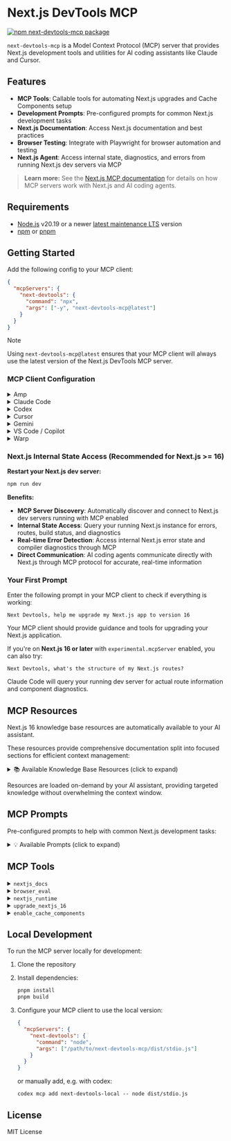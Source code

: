# Next.js DevTools MCP

[![npm next-devtools-mcp package](https://img.shields.io/npm/v/next-devtools-mcp.svg)](https://npmjs.org/package/next-devtools-mcp)

`next-devtools-mcp` is a Model Context Protocol (MCP) server that provides Next.js development tools and utilities for AI coding assistants like Claude and Cursor.

## Features

- **MCP Tools**: Callable tools for automating Next.js upgrades and Cache Components setup
- **Development Prompts**: Pre-configured prompts for common Next.js development tasks
- **Next.js Documentation**: Access Next.js documentation and best practices
- **Browser Testing**: Integrate with Playwright for browser automation and testing
- **Next.js Agent**: Access internal state, diagnostics, and errors from running Next.js dev servers via MCP

> **Learn more:** See the [Next.js MCP documentation](https://nextjs.org/docs/app/guides/mcp) for details on how MCP servers work with Next.js and AI coding agents.

## Requirements

- [Node.js](https://nodejs.org/) v20.19 or a newer [latest maintenance LTS](https://github.com/nodejs/Release#release-schedule) version
- [npm](https://www.npmjs.com/) or [pnpm](https://pnpm.io/)

## Getting Started

Add the following config to your MCP client:

```json
{
  "mcpServers": {
    "next-devtools": {
      "command": "npx",
      "args": ["-y", "next-devtools-mcp@latest"]
    }
  }
}
```

> [!NOTE]
> Using `next-devtools-mcp@latest` ensures that your MCP client will always use the latest version of the Next.js DevTools MCP server.

### MCP Client Configuration

<details>
<summary>Amp</summary>

**Using Amp CLI:**

```bash
amp mcp add next-devtools -- npx next-devtools-mcp@latest
```

**Or configure manually:**

Follow [Amp's MCP documentation](https://ampcode.com/manual#mcp) and apply the standard configuration shown above.

</details>

<details>
<summary>Claude Code</summary>

Use the Claude Code CLI to add the Next.js DevTools MCP server:

```bash
claude mcp add next-devtools npx next-devtools-mcp@latest
```

Alternatively, manually configure Claude by editing your MCP settings file and adding the configuration shown above.

</details>

<details>
<summary>Codex</summary>

**Using Codex CLI:**

```bash
codex mcp add next-devtools -- npx next-devtools-mcp@latest
```

**Or configure manually:**

Follow the MCP setup guide with the standard configuration format:
- Command: `npx`
- Arguments: `-y, next-devtools-mcp@latest`

**Windows 11 Special Configuration:**

Update `.codex/config.toml` with environment variables and increased startup timeout:

```toml
env = { SystemRoot="C:\\Windows", PROGRAMFILES="C:\\Program Files" }
startup_timeout_ms = 20_000
```

</details>

<details>
<summary>Cursor</summary>

**Click the button to install:**

[Install in Cursor](https://cursor.com/en/install-mcp?name=next-devtools&config=eyJjb21tYW5kIjoibnB4IC15IG5leHQtZGV2dG9vbHMtbWNwQGxhdGVzdCJ9)

**Or install manually:**

Go to `Cursor Settings` → `MCP` → `New MCP Server`. Use the config provided above.

</details>

<details>
<summary>Gemini</summary>

**Using Gemini CLI:**

Project-wide installation:
```bash
gemini mcp add next-devtools npx next-devtools-mcp@latest
```

Global installation:
```bash
gemini mcp add -s user next-devtools npx next-devtools-mcp@latest
```

**Or configure manually:**

Follow the MCP setup guide with these parameters:
- Command: `npx`
- Arguments: `-y, next-devtools-mcp@latest`

</details>

<details>
<summary>VS Code / Copilot</summary>

**Using VS Code CLI:**

```bash
code --add-mcp '{"name":"next-devtools","command":"npx","args":["-y","next-devtools-mcp@latest"]}'
```

**Or configure manually:**

Follow the official VS Code MCP server setup guide and add the Next.js DevTools server through VS Code settings.

</details>

<details>
<summary>Warp</summary>

**Using Warp UI:**

Navigate to `Settings | AI | Manage MCP Servers` and select `+ Add` to register a new MCP server with the following configuration:
- Name: `next-devtools`
- Command: `npx`
- Arguments: `-y, next-devtools-mcp@latest`

</details>

### Next.js Internal State Access (Recommended for Next.js >= 16)

**Restart your Next.js dev server:**

```bash
npm run dev
```

**Benefits:**

- **MCP Server Discovery**: Automatically discover and connect to Next.js dev servers running with MCP enabled
- **Internal State Access**: Query your running Next.js instance for errors, routes, build status, and diagnostics
- **Real-time Error Detection**: Access internal Next.js error state and compiler diagnostics through MCP
- **Direct Communication**: AI coding agents communicate directly with Next.js through MCP protocol for accurate, real-time information

### Your First Prompt

Enter the following prompt in your MCP client to check if everything is working:

```
Next Devtools, help me upgrade my Next.js app to version 16
```

Your MCP client should provide guidance and tools for upgrading your Next.js application.

If you're on **Next.js 16 or later** with `experimental.mcpServer` enabled, you can also try:

```
Next Devtools, what's the structure of my Next.js routes?
```

Claude Code will query your running dev server for actual route information and component diagnostics.

## MCP Resources

Next.js 16 knowledge base resources are automatically available to your AI assistant. 

These resources provide comprehensive documentation split into focused sections for efficient context management:

<details>
<summary>📚 Available Knowledge Base Resources (click to expand)</summary>

- **`nextjs16://knowledge/overview`** - Overview and critical errors AI agents make
- **`nextjs16://knowledge/core-mechanics`** - Fundamental paradigm shift and how cacheComponents works
- **`nextjs16://knowledge/public-caches`** - Public cache mechanics with 'use cache'
- **`nextjs16://knowledge/private-caches`** - Private cache patterns with 'use cache: private'
- **`nextjs16://knowledge/runtime-prefetching`** - Runtime prefetch configuration and patterns
- **`nextjs16://knowledge/request-apis`** - Async params, searchParams, cookies, headers APIs
- **`nextjs16://knowledge/cache-invalidation`** - updateTag, revalidateTag, and refresh patterns
- **`nextjs16://knowledge/advanced-patterns`** - cacheLife, cacheTag, draft mode, and more
- **`nextjs16://knowledge/build-behavior`** - Prerendering, resume data cache, and metadata
- **`nextjs16://knowledge/error-patterns`** - Common errors and how to fix them
- **`nextjs16://knowledge/test-patterns`** - E2E patterns from 125+ test fixtures
- **`nextjs16://knowledge/reference`** - API reference, checklists, and comprehensive nuances

</details>

Resources are loaded on-demand by your AI assistant, providing targeted knowledge without overwhelming the context window.

## MCP Prompts

Pre-configured prompts to help with common Next.js development tasks:

<details>
<summary>💡 Available Prompts (click to expand)</summary>

- **`upgrade-nextjs-16`** - Guide for upgrading to Next.js 16
- **`enable-cache-components`** - Enable caching for React components

</details>

## MCP Tools

<details>
<summary><code>nextjs_docs</code></summary>

Search and retrieve Next.js official documentation and knowledge base.

**Capabilities:**
- First searches MCP resources (Next.js 16 knowledge base) for latest information
- Falls back to official Next.js documentation if nothing is found
- Provides access to comprehensive Next.js guides, API references, and best practices
- Smart keyword matching for topics like cache, prefetch, params, cookies, headers, etc.

**Input:**
- `query` (required) - Search query to find relevant Next.js documentation sections
- `category` (optional) - Filter by category: `all`, `getting-started`, `guides`, `api-reference`, `architecture`, `community`

**Output:**
- Relevant documentation sections from Next.js 16 knowledge base (with content preview)
- Links to official Next.js documentation pages

</details>

<details>
<summary><code>browser_eval</code></summary>

Automate and test web applications using Playwright browser automation.

**When to use:**
- Verifying pages in Next.js projects (especially during upgrades or testing)
- Testing user interactions and flows
- Taking screenshots for visual verification
- Detecting runtime errors, hydration issues, and client-side problems
- Capturing browser console errors and warnings

**Important:** For Next.js projects, prioritize using the `nextjs_runtime` tool instead of browser console log forwarding. Only use browser_eval's `console_messages` action as a fallback when `nextjs_runtime` tools are not available.

**Available actions:**
- `start` - Start browser automation (automatically installs if needed)
- `navigate` - Navigate to a URL
- `click` - Click on an element
- `type` - Type text into an element
- `fill_form` - Fill multiple form fields at once
- `evaluate` - Execute JavaScript in browser context
- `screenshot` - Take a screenshot of the page
- `console_messages` - Get browser console messages
- `close` - Close the browser
- `drag` - Perform drag and drop
- `upload_file` - Upload files
- `list_tools` - List all available browser automation tools from the server

**Input:**
- `action` (required) - The action to perform
- `browser` (optional) - Browser to use: `chrome`, `firefox`, `webkit`, `msedge` (default: `chrome`)
- `headless` (optional) - Run browser in headless mode (default: `true`)
- Action-specific parameters (see tool description for details)

**Output:**
- JSON with action result, screenshots (base64), console messages, or error information

</details>

<details>
<summary><code>nextjs_runtime</code></summary>

Discover running MCP servers from Next.js instances and invoke their MCP devtools.

**Requirements:**
- Next.js 16 or later (MCP support added in v16)
- MCP is enabled by default in Next.js 16+

**Input:**
- `action` (required) - Action to perform: `discover_servers`, `list_tools`, `call_tool`
- `port` (optional) - Port number of Next.js dev server (auto-discovers if not provided)
- `toolName` (optional) - Name of the Next.js MCP tool to call (required for `call_tool`)
- `args` (optional) - Arguments object to pass to the tool
- `includeUnverified` (optional) - Include servers even if MCP verification fails

**Output:**
- JSON with discovered servers, available tools, or tool execution results

</details>

<details>
<summary><code>upgrade_nextjs_16</code></summary>

Guides through upgrading Next.js to version 16 with automated codemod execution.

**Capabilities:**
- Runs official Next.js codemod automatically (requires clean git state)
- Handles async API changes (params, searchParams, cookies, headers)
- Migrates configuration changes
- Updates image defaults and optimization
- Fixes parallel routes and dynamic segments
- Handles deprecated API removals
- Provides guidance for React 19 compatibility

**Input:**
- `project_path` (optional) - Path to Next.js project (defaults to current directory)

**Output:**
- Structured JSON with step-by-step upgrade guidance

</details>

<details>
<summary><code>enable_cache_components</code></summary>

Complete Cache Components setup and enablement for Next.js 16 with automated error detection and fixing.

**Capabilities:**
- Pre-flight checks (package manager, Next.js version, configuration)
- Enable Cache Components configuration
- Start dev server with MCP enabled
- Automated route verification and error detection
- Automated error fixing with intelligent boundary setup (Suspense, caching directives, static params)
- Final verification and build testing

**Input:**
- `project_path` (optional) - Path to Next.js project (defaults to current directory)

**Output:**
- Structured JSON with complete setup guidance and phase-by-phase instructions

**Example Usage:**

With Claude Code:
```
Next Devtools, help me enable Cache Components in my Next.js 16 app
```

With other agents or programmatically:
```json
{
  "tool": "enable_cache_components",
  "args": {
    "project_path": "/path/to/project"
  }
}
```

</details>

## Local Development

To run the MCP server locally for development:

1. Clone the repository
2. Install dependencies:
   ```bash
   pnpm install
   pnpm build
   ```
3. Configure your MCP client to use the local version:
   ```json
   {
     "mcpServers": {
       "next-devtools": {
         "command": "node",
         "args": ["/path/to/next-devtools-mcp/dist/stdio.js"]
       }
     }
   }
   ```

   or manually add, e.g. with codex:
   ```
   codex mcp add next-devtools-local -- node dist/stdio.js
   ```

## License

MIT License

